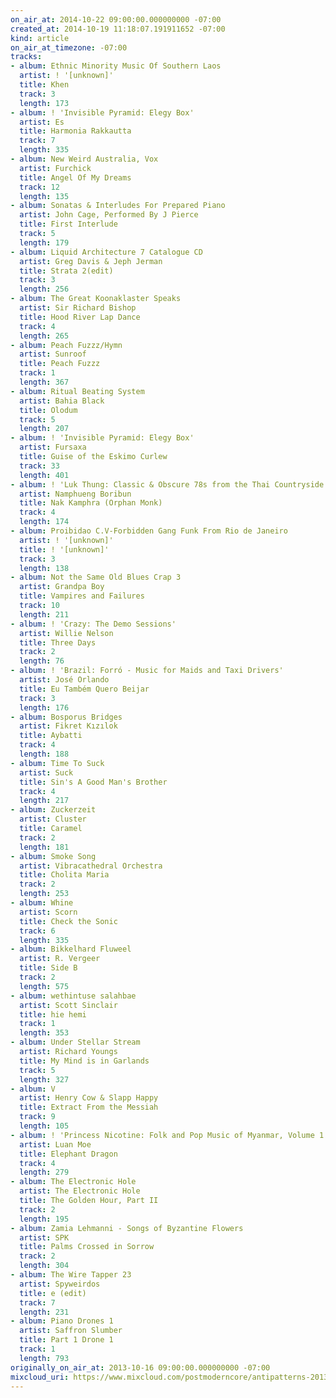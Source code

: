 ```yaml
---
on_air_at: 2014-10-22 09:00:00.000000000 -07:00
created_at: 2014-10-19 11:18:07.191911652 -07:00
kind: article
on_air_at_timezone: -07:00
tracks:
- album: Ethnic Minority Music Of Southern Laos
  artist: ! '[unknown]'
  title: Khen
  track: 3
  length: 173
- album: ! 'Invisible Pyramid: Elegy Box'
  artist: Es
  title: Harmonia Rakkautta
  track: 7
  length: 335
- album: New Weird Australia, Vox
  artist: Furchick
  title: Angel Of My Dreams
  track: 12
  length: 135
- album: Sonatas & Interludes For Prepared Piano
  artist: John Cage, Performed By J Pierce
  title: First Interlude
  track: 5
  length: 179
- album: Liquid Architecture 7 Catalogue CD
  artist: Greg Davis & Jeph Jerman
  title: Strata 2(edit)
  track: 3
  length: 256
- album: The Great Koonaklaster Speaks
  artist: Sir Richard Bishop
  title: Hood River Lap Dance
  track: 4
  length: 265
- album: Peach Fuzzz/Hymn
  artist: Sunroof
  title: Peach Fuzzz
  track: 1
  length: 367
- album: Ritual Beating System
  artist: Bahia Black
  title: Olodum
  track: 5
  length: 207
- album: ! 'Invisible Pyramid: Elegy Box'
  artist: Fursaxa
  title: Guise of the Eskimo Curlew
  track: 33
  length: 401
- album: ! 'Luk Thung: Classic & Obscure 78s from the Thai Countryside'
  artist: Namphueng Boribun
  title: Nak Kamphra (Orphan Monk)
  track: 4
  length: 174
- album: Proibidao C.V-Forbidden Gang Funk From Rio de Janeiro
  artist: ! '[unknown]'
  title: ! '[unknown]'
  track: 3
  length: 138
- album: Not the Same Old Blues Crap 3
  artist: Grandpa Boy
  title: Vampires and Failures
  track: 10
  length: 211
- album: ! 'Crazy: The Demo Sessions'
  artist: Willie Nelson
  title: Three Days
  track: 2
  length: 76
- album: ! 'Brazil: Forró - Music for Maids and Taxi Drivers'
  artist: José Orlando
  title: Eu Também Quero Beijar
  track: 3
  length: 176
- album: Bosporus Bridges
  artist: Fikret Kızılok
  title: Aybatti
  track: 4
  length: 188
- album: Time To Suck
  artist: Suck
  title: Sin's A Good Man's Brother
  track: 4
  length: 217
- album: Zuckerzeit
  artist: Cluster
  title: Caramel
  track: 2
  length: 181
- album: Smoke Song
  artist: Vibracathedral Orchestra
  title: Cholita Maria
  track: 2
  length: 253
- album: Whine
  artist: Scorn
  title: Check the Sonic
  track: 6
  length: 335
- album: Bikkelhard Fluweel
  artist: R. Vergeer
  title: Side B
  track: 2
  length: 575
- album: wethintuse salahbae
  artist: Scott Sinclair
  title: hie hemi
  track: 1
  length: 353
- album: Under Stellar Stream
  artist: Richard Youngs
  title: My Mind is in Garlands
  track: 5
  length: 327
- album: V
  artist: Henry Cow & Slapp Happy
  title: Extract From the Messiah
  track: 9
  length: 105
- album: ! 'Princess Nicotine: Folk and Pop Music of Myanmar, Volume 1'
  artist: Luan Moe
  title: Elephant Dragon
  track: 4
  length: 279
- album: The Electronic Hole
  artist: The Electronic Hole
  title: The Golden Hour, Part II
  track: 2
  length: 195
- album: Zamia Lehmanni - Songs of Byzantine Flowers
  artist: SPK
  title: Palms Crossed in Sorrow
  track: 2
  length: 304
- album: The Wire Tapper 23
  artist: Spyweirdos
  title: e (edit)
  track: 7
  length: 231
- album: Piano Drones 1
  artist: Saffron Slumber
  title: Part 1 Drone 1
  track: 1
  length: 793
originally_on_air_at: 2013-10-16 09:00:00.000000000 -07:00
mixcloud_uri: https://www.mixcloud.com/postmoderncore/antipatterns-2013-10-16/
---
```

